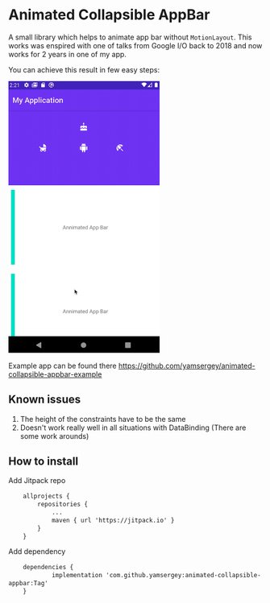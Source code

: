 # Animated Collapsible AppBar

A small library which helps to animate app bar without `MotionLayout`. 
This works was enspired with one of talks from Google I/O back to 2018 and now works for 2 years in one of my app.

You can achieve this result in few easy steps:

<img src='https://github.com/yamsergey/animated-collapsible-appbar-example/blob/master/app/demo.gif' width=300 />

Example app can be found there https://github.com/yamsergey/animated-collapsible-appbar-example

## Known issues
1. The height of the constraints have to be the same 
2. Doesn't work really well in all situations with DataBinding (There are some work arounds)

## How to install

Add Jitpack repo
```
	allprojects {
		repositories {
			...
			maven { url 'https://jitpack.io' }
		}
	}
```

Add dependency
```
	dependencies {
	        implementation 'com.github.yamsergey:animated-collapsible-appbar:Tag'
	}
```
